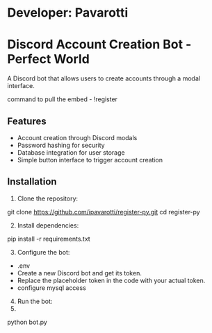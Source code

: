 # Developer: Pavarotti

# Discord Account Creation Bot - Perfect World

A Discord bot that allows users to create accounts through a modal interface.

command to pull the embed - !register

## Features

- Account creation through Discord modals
- Password hashing for security
- Database integration for user storage
- Simple button interface to trigger account creation

## Installation

1. Clone the repository:

git clone https://github.com/ipavarotti/register-py.git
cd register-py

2. Install dependencies:

pip install -r requirements.txt

3. Configure the bot:
   
- .env
- Create a new Discord bot and get its token.
- Replace the placeholder token in the code with your actual token.
- configure mysql access

4. Run the bot:
5. 
python bot.py

